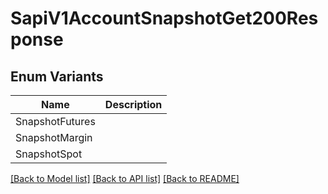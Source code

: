 # SapiV1AccountSnapshotGet200Response

## Enum Variants

| Name | Description |
|---- | -----|
| SnapshotFutures |  |
| SnapshotMargin |  |
| SnapshotSpot |  |

[[Back to Model list]](../README.md#documentation-for-models) [[Back to API list]](../README.md#documentation-for-api-endpoints) [[Back to README]](../README.md)


